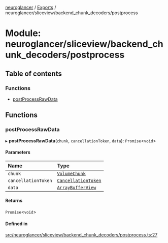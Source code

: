[neuroglancer](../README.md) / [Exports](../modules.md) / neuroglancer/sliceview/backend\_chunk\_decoders/postprocess

# Module: neuroglancer/sliceview/backend\_chunk\_decoders/postprocess

## Table of contents

### Functions

- [postProcessRawData](neuroglancer_sliceview_backend_chunk_decoders_postprocess.md#postprocessrawdata)

## Functions

### postProcessRawData

▸ **postProcessRawData**(`chunk`, `cancellationToken`, `data`): `Promise`<`void`\>

#### Parameters

| Name | Type |
| :------ | :------ |
| `chunk` | [`VolumeChunk`](../classes/neuroglancer_sliceview_volume_backend.VolumeChunk.md) |
| `cancellationToken` | [`CancellationToken`](../interfaces/neuroglancer_util_cancellation.CancellationToken.md) |
| `data` | [`ArrayBufferView`](../interfaces/main_module._internal_.ArrayBufferView.md) |

#### Returns

`Promise`<`void`\>

#### Defined in

[src/neuroglancer/sliceview/backend_chunk_decoders/postprocess.ts:27](https://github.com/ActiveBrainAtlas2/neuroglancer/blob/91617476/src/neuroglancer/sliceview/backend_chunk_decoders/postprocess.ts#L27)
